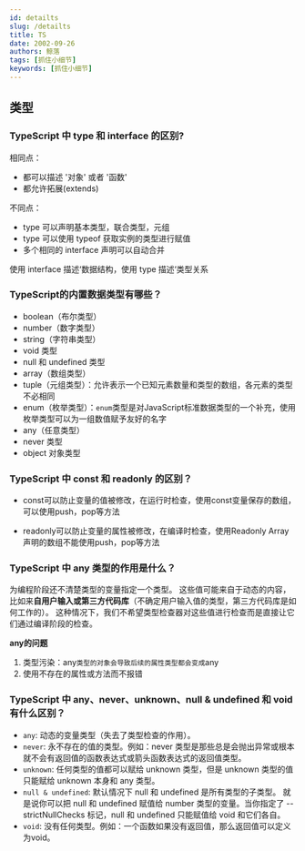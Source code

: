 ```yaml
---
id: detailts
slug: /detailts
title: TS
date: 2002-09-26
authors: 鲸落
tags: [抓住小细节]
keywords: [抓住小细节]
---
```




## 类型

### TypeScript 中 type 和 interface 的区别?

相同点： 

- 都可以描述 '对象' 或者 '函数' 
- 都允许拓展(extends)

不同点： 

- type 可以声明基本类型，联合类型，元组
- type 可以使用 typeof 获取实例的类型进行赋值
- 多个相同的 interface 声明可以自动合并

使用 interface 描述‘数据结构，使用 type 描述‘类型关系



### TypeScript的内置数据类型有哪些？

- boolean（布尔类型）
- number（数字类型）
- string（字符串类型）
- void 类型
- null 和 undefined 类型
- array（数组类型）
- tuple（元组类型）：允许表示一个已知元素数量和类型的数组，各元素的类型不必相同
- enum（枚举类型）：`enum`类型是对JavaScript标准数据类型的一个补充，使用枚举类型可以为一组数值赋予友好的名字
- any（任意类型）
- never 类型
- object 对象类型



### TypeScript 中 const 和 readonly 的区别？

- const可以防止变量的值被修改，在运行时检查，使用const变量保存的数组，可以使用push，pop等方法

- readonly可以防止变量的属性被修改，在编译时检查，使用Readonly Array声明的数组不能使用push，pop等方法



### TypeScript 中 any 类型的作用是什么？

为编程阶段还不清楚类型的变量指定一个类型。 这些值可能来自于动态的内容，比如来**自用户输入或第三方代码库**（不确定用户输入值的类型，第三方代码库是如何工作的）。 这种情况下，我们不希望类型检查器对这些值进行检查而是直接让它们通过编译阶段的检查。

**any的问题**

1. 类型污染：any`类型的对象会导致后续的属性类型都会变成`any
2. 使用不存在的属性或方法而不报错



### TypeScript 中 any、never、unknown、null & undefined 和 void 有什么区别？

- `any`: 动态的变量类型（失去了类型检查的作用）。
- `never`: 永不存在的值的类型。例如：never 类型是那些总是会抛出异常或根本就不会有返回值的函数表达式或箭头函数表达式的返回值类型。
- `unknown`: 任何类型的值都可以赋给 unknown 类型，但是 unknown 类型的值只能赋给 unknown 本身和 any 类型。
- `null & undefined`: 默认情况下 null 和 undefined 是所有类型的子类型。 就是说你可以把 null 和 undefined 赋值给 number 类型的变量。当你指定了 --strictNullChecks 标记，null 和 undefined 只能赋值给 void 和它们各自。
- `void`: 没有任何类型。例如：一个函数如果没有返回值，那么返回值可以定义为void。









































































